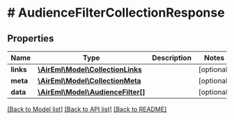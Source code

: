 # # AudienceFilterCollectionResponse

## Properties

Name | Type | Description | Notes
------------ | ------------- | ------------- | -------------
**links** | [**\AirEml\Model\CollectionLinks**](CollectionLinks.md) |  | [optional]
**meta** | [**\AirEml\Model\CollectionMeta**](CollectionMeta.md) |  | [optional]
**data** | [**\AirEml\Model\AudienceFilter[]**](AudienceFilter.md) |  | [optional]

[[Back to Model list]](../../README.md#models) [[Back to API list]](../../README.md#endpoints) [[Back to README]](../../README.md)
